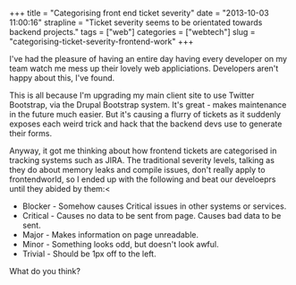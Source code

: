 +++
title = "Categorising front end ticket severity"
date = "2013-10-03 11:00:16"
strapline = "Ticket severity seems to be orientated towards backend projects."
tags = ["web"]
categories = ["webtech"]
slug = "categorising-ticket-severity-frontend-work"
+++

I've had the pleasure of having an entire day having every developer on my team watch me mess up their lovely web appliciations. Developers aren't happy about this, I've found.

This is all because I'm upgrading my main client site to use Twitter Bootstrap, via the Drupal Bootstrap system. It's great - makes maintenance in the future much easier. But it's causing a flurry of tickets as it suddenly exposes each weird trick and hack that the backend devs use to generate their forms.

Anyway, it got me thinking about how frontend tickets are categorised in tracking systems such as JIRA. The traditional severity levels, talking as they do about memory leaks and compile issues, don't really apply to frontendworld, so I ended up with the following and beat our develoeprs until they abided by them:<

- Blocker - Somehow causes Critical issues in other systems or services.
- Critical - Causes no data to be sent from page. Causes bad data to be sent.
- Major - Makes information on page unreadable.
- Minor - Something looks odd, but doesn't look awful.
- Trivial - Should be 1px off to the left.


What do you think?
